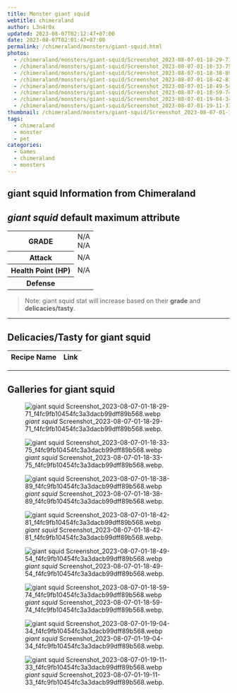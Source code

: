 ```yaml
---
title: Monster giant squid
webtitle: chimeraland
author: L3n4r0x
updated: 2023-08-07T02:12:47+07:00
date: 2023-08-07T02:01:47+07:00
permalink: /chimeraland/monsters/giant-squid.html
photos:
  - /chimeraland/monsters/giant-squid/Screenshot_2023-08-07-01-18-29-71_f4fc9fb10454fc3a3dacb99dff89b568.webp
  - /chimeraland/monsters/giant-squid/Screenshot_2023-08-07-01-18-33-75_f4fc9fb10454fc3a3dacb99dff89b568.webp
  - /chimeraland/monsters/giant-squid/Screenshot_2023-08-07-01-18-38-89_f4fc9fb10454fc3a3dacb99dff89b568.webp
  - /chimeraland/monsters/giant-squid/Screenshot_2023-08-07-01-18-42-81_f4fc9fb10454fc3a3dacb99dff89b568.webp
  - /chimeraland/monsters/giant-squid/Screenshot_2023-08-07-01-18-49-54_f4fc9fb10454fc3a3dacb99dff89b568.webp
  - /chimeraland/monsters/giant-squid/Screenshot_2023-08-07-01-18-59-74_f4fc9fb10454fc3a3dacb99dff89b568.webp
  - /chimeraland/monsters/giant-squid/Screenshot_2023-08-07-01-19-04-34_f4fc9fb10454fc3a3dacb99dff89b568.webp
  - /chimeraland/monsters/giant-squid/Screenshot_2023-08-07-01-19-11-33_f4fc9fb10454fc3a3dacb99dff89b568.webp
thumbnail: /chimeraland/monsters/giant-squid/Screenshot_2023-08-07-01-18-29-71_f4fc9fb10454fc3a3dacb99dff89b568.webp
tags:
  - chimeraland
  - monster
  - pet
categories:
  - Games
  - chimeraland
  - monsters
---
```


<link
  rel="stylesheet"
  href="https://rawcdn.githack.com/dimaslanjaka/Web-Manajemen/870a349/css/bootstrap-5-3-0-alpha3-wrapper.css"
/>
<section id="bootstrap-wrapper">
  <div data-bs-theme="dark">
    <h2>giant squid Information from Chimeraland</h2>
    <h2 id="attribute"><i>giant squid</i> default maximum attribute</h2>
    <div class="row">
      <div class="col mb-2">
        <div class="card">
          <div class="card-body">
            <table>
              <tr>
                <th>GRADE</th>
                <td>N/A <br />N/A</td>
              </tr>
              <tr>
                <th>Attack</th>
                <td>N/A</td>
              </tr>
              <tr>
                <th>Health Point (HP)</th>
                <td>N/A</td>
              </tr>
              <tr>
                <th>Defense</th>
                <td></td>
              </tr>
            </table>
          </div>
        </div>
      </div>
    </div>
    <blockquote class="bd-callout bd-callout-warning">
      Note: giant squid stat will increase based on their <b>grade</b> and
      <b>delicacies/tasty</b>.
    </blockquote>
    <hr />
    <h2 id="delicacies">Delicacies/Tasty for giant squid</h2>
    <div class="card">
      <div class="card-body">
        <div class="table-responsive">
          <table class="table table-striped">
            <thead>
              <tr>
                <th>Recipe Name</th>
                <th>Link</th>
              </tr>
            </thead>
            <tbody></tbody>
          </table>
        </div>
      </div>
    </div>
    <hr />
    <div id="gallery">
      <h2>Galleries for giant squid</h2>
      <div class="row">
        <div class="col-lg-6 col-12">
          <figure>
            <img
              src="https://www.webmanajemen.com/chimeraland/monsters/giant-squid/Screenshot_2023-08-07-01-18-29-71_f4fc9fb10454fc3a3dacb99dff89b568.webp"
              alt="giant squid Screenshot_2023-08-07-01-18-29-71_f4fc9fb10454fc3a3dacb99dff89b568.webp"
            />
            <figcaption style="word-wrap: break-word">
              <i>giant squid</i>
              Screenshot_2023-08-07-01-18-29-71_f4fc9fb10454fc3a3dacb99dff89b568.webp.
            </figcaption>
          </figure>
        </div>
        <div class="col-lg-6 col-12">
          <figure>
            <img
              src="https://www.webmanajemen.com/chimeraland/monsters/giant-squid/Screenshot_2023-08-07-01-18-33-75_f4fc9fb10454fc3a3dacb99dff89b568.webp"
              alt="giant squid Screenshot_2023-08-07-01-18-33-75_f4fc9fb10454fc3a3dacb99dff89b568.webp"
            />
            <figcaption style="word-wrap: break-word">
              <i>giant squid</i>
              Screenshot_2023-08-07-01-18-33-75_f4fc9fb10454fc3a3dacb99dff89b568.webp.
            </figcaption>
          </figure>
        </div>
        <div class="col-lg-6 col-12">
          <figure>
            <img
              src="https://www.webmanajemen.com/chimeraland/monsters/giant-squid/Screenshot_2023-08-07-01-18-38-89_f4fc9fb10454fc3a3dacb99dff89b568.webp"
              alt="giant squid Screenshot_2023-08-07-01-18-38-89_f4fc9fb10454fc3a3dacb99dff89b568.webp"
            />
            <figcaption style="word-wrap: break-word">
              <i>giant squid</i>
              Screenshot_2023-08-07-01-18-38-89_f4fc9fb10454fc3a3dacb99dff89b568.webp.
            </figcaption>
          </figure>
        </div>
        <div class="col-lg-6 col-12">
          <figure>
            <img
              src="https://www.webmanajemen.com/chimeraland/monsters/giant-squid/Screenshot_2023-08-07-01-18-42-81_f4fc9fb10454fc3a3dacb99dff89b568.webp"
              alt="giant squid Screenshot_2023-08-07-01-18-42-81_f4fc9fb10454fc3a3dacb99dff89b568.webp"
            />
            <figcaption style="word-wrap: break-word">
              <i>giant squid</i>
              Screenshot_2023-08-07-01-18-42-81_f4fc9fb10454fc3a3dacb99dff89b568.webp.
            </figcaption>
          </figure>
        </div>
        <div class="col-lg-6 col-12">
          <figure>
            <img
              src="https://www.webmanajemen.com/chimeraland/monsters/giant-squid/Screenshot_2023-08-07-01-18-49-54_f4fc9fb10454fc3a3dacb99dff89b568.webp"
              alt="giant squid Screenshot_2023-08-07-01-18-49-54_f4fc9fb10454fc3a3dacb99dff89b568.webp"
            />
            <figcaption style="word-wrap: break-word">
              <i>giant squid</i>
              Screenshot_2023-08-07-01-18-49-54_f4fc9fb10454fc3a3dacb99dff89b568.webp.
            </figcaption>
          </figure>
        </div>
        <div class="col-lg-6 col-12">
          <figure>
            <img
              src="https://www.webmanajemen.com/chimeraland/monsters/giant-squid/Screenshot_2023-08-07-01-18-59-74_f4fc9fb10454fc3a3dacb99dff89b568.webp"
              alt="giant squid Screenshot_2023-08-07-01-18-59-74_f4fc9fb10454fc3a3dacb99dff89b568.webp"
            />
            <figcaption style="word-wrap: break-word">
              <i>giant squid</i>
              Screenshot_2023-08-07-01-18-59-74_f4fc9fb10454fc3a3dacb99dff89b568.webp.
            </figcaption>
          </figure>
        </div>
        <div class="col-lg-6 col-12">
          <figure>
            <img
              src="https://www.webmanajemen.com/chimeraland/monsters/giant-squid/Screenshot_2023-08-07-01-19-04-34_f4fc9fb10454fc3a3dacb99dff89b568.webp"
              alt="giant squid Screenshot_2023-08-07-01-19-04-34_f4fc9fb10454fc3a3dacb99dff89b568.webp"
            />
            <figcaption style="word-wrap: break-word">
              <i>giant squid</i>
              Screenshot_2023-08-07-01-19-04-34_f4fc9fb10454fc3a3dacb99dff89b568.webp.
            </figcaption>
          </figure>
        </div>
        <div class="col-lg-6 col-12">
          <figure>
            <img
              src="https://www.webmanajemen.com/chimeraland/monsters/giant-squid/Screenshot_2023-08-07-01-19-11-33_f4fc9fb10454fc3a3dacb99dff89b568.webp"
              alt="giant squid Screenshot_2023-08-07-01-19-11-33_f4fc9fb10454fc3a3dacb99dff89b568.webp"
            />
            <figcaption style="word-wrap: break-word">
              <i>giant squid</i>
              Screenshot_2023-08-07-01-19-11-33_f4fc9fb10454fc3a3dacb99dff89b568.webp.
            </figcaption>
          </figure>
        </div>
      </div>
    </div>
  </div>
</section>
